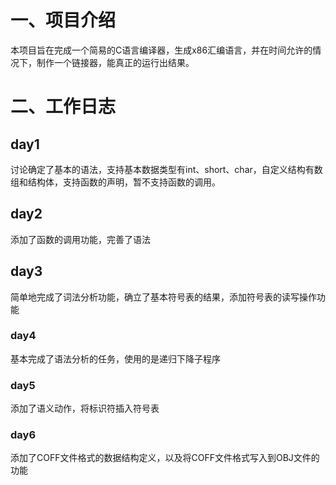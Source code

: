 # 一、项目介绍

本项目旨在完成一个简易的C语言编译器，生成x86汇编语言，并在时间允许的情况下，制作一个链接器，能真正的运行出结果。



# 二、工作日志

## day1

讨论确定了基本的语法，支持基本数据类型有int、short、char，自定义结构有数组和结构体，支持函数的声明，暂不支持函数的调用。

## day2

添加了函数的调用功能，完善了语法



## day3

简单地完成了词法分析功能，确立了基本符号表的结果，添加符号表的读写操作功能



### day4

基本完成了语法分析的任务，使用的是递归下降子程序



### day5

添加了语义动作，将标识符插入符号表

### day6

添加了COFF文件格式的数据结构定义，以及将COFF文件格式写入到OBJ文件的功能